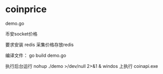 # coinprice

demo.go

币安socket价格

要求安装 redis 采集价格存放redis
 
编译文件： go build demo.go

执行后台运行 nohup ./demo >/dev/null 2>&1 &
windos 上执行 coinapi.exe
